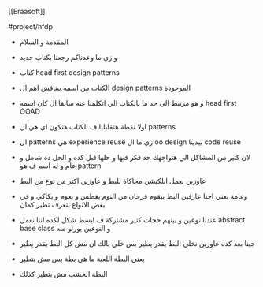 [[Eraasoft]]

#project/hfdp

- المقدمة و السلام
- و زي ما وعدناكم رجعنا بكتاب جديد
- كتاب head first design patterns
- الكتاب من اسمه بيناقش اهم ال design patterns الموجودة
- و هو مرتبط الى حد ما بالكتاب الي اتكلمنا عنه سابقا ال كان اسمه head first OOAD

- اولا نقطة هتقابلنا ف الكتاب هتكون اي هي ال patterns
- ال patterns هي experience reuse زي ما ال oo design بيدينا code reuse
- لان كتير من المشاكل الي هتواجهك حد فكر فيها و حلها قبل كده و الحل ده شامل و عام و له اسم ف هو pattern

- عاوزين نعمل ابلكيشن محاكاة للبط و عاوزين اكتر من نوع من البط
- وعامة يعني احنا عارفين البط بيقوم فرحان من النوم يغطس و يعوم و يكاكي و في بعض الانواع بتعرف تطير كمان
- عندنا نوعين و بينهم حجات كتير مشتركة ف ابسط شكل لكده اننا نعمل abstract base class و النوعين يورثو منه

- جينا بعد كده عاوزين نخلي البط يقدر يطير بس خلي بالك ان مش كل البط يقدر يطير
- يعني البطة اللعبة ما هي بطة بس مش بتطير
- البطة الخشب مش بتطير كذلك
